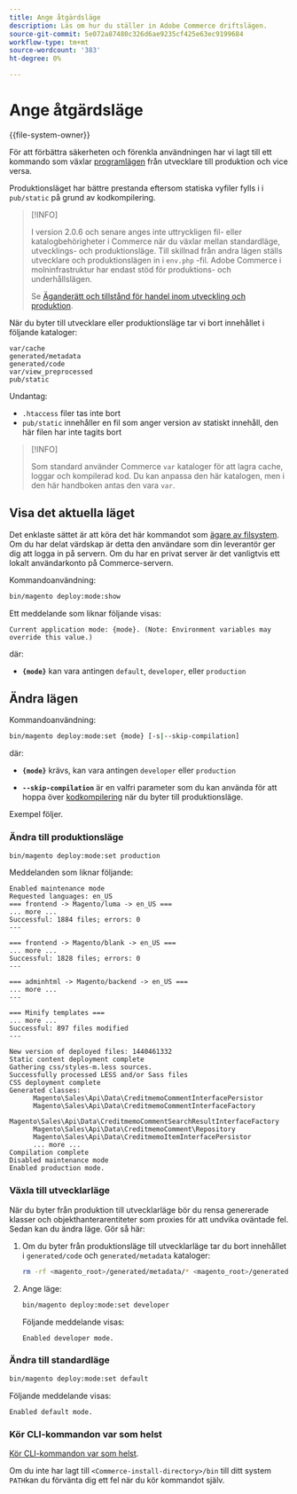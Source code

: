 ```yaml
---
title: Ange åtgärdsläge
description: Läs om hur du ställer in Adobe Commerce driftslägen.
source-git-commit: 5e072a87480c326d6ae9235cf425e63ec9199684
workflow-type: tm+mt
source-wordcount: '383'
ht-degree: 0%

---
```



# Ange åtgärdsläge

{{file-system-owner}}

För att förbättra säkerheten och förenkla användningen har vi lagt till ett kommando som växlar [programlägen](../bootstrap/application-modes.md) från utvecklare till produktion och vice versa.

Produktionsläget har bättre prestanda eftersom statiska vyfiler fylls i i `pub/static` på grund av kodkompilering.

>[!INFO]
>
>I version 2.0.6 och senare anges inte uttryckligen fil- eller katalogbehörigheter i Commerce när du växlar mellan standardläge, utvecklings- och produktionsläge. Till skillnad från andra lägen ställs utvecklare och produktionslägen in i `env.php` -fil. Adobe Commerce i molninfrastruktur har endast stöd för produktions- och underhållslägen.
>
>Se [Äganderätt och tillstånd för handel inom utveckling och produktion](../deployment/file-system-permissions.md).

När du byter till utvecklare eller produktionsläge tar vi bort innehållet i följande kataloger:

```terminal
var/cache
generated/metadata
generated/code
var/view_preprocessed
pub/static
```

Undantag:

- `.htaccess` filer tas inte bort
- `pub/static` innehåller en fil som anger version av statiskt innehåll, den här filen har inte tagits bort

>[!INFO]
>
>Som standard använder Commerce `var` kataloger för att lagra cache, loggar och kompilerad kod. Du kan anpassa den här katalogen, men i den här handboken antas den vara `var`.

## Visa det aktuella läget

Det enklaste sättet är att köra det här kommandot som [ägare av filsystem](../../installation/prerequisites/file-system/overview.md). Om du har delat värdskap är detta den användare som din leverantör ger dig att logga in på servern. Om du har en privat server är det vanligtvis ett lokalt användarkonto på Commerce-servern.

Kommandoanvändning:

```bash
bin/magento deploy:mode:show
```

Ett meddelande som liknar följande visas:

```terminal
Current application mode: {mode}. (Note: Environment variables may override this value.)
```

där:

- **`{mode}`** kan vara antingen `default`, `developer`, eller `production`

## Ändra lägen

Kommandoanvändning:

```bash
bin/magento deploy:mode:set {mode} [-s|--skip-compilation]
```

där:

- **`{mode}`** krävs, kan vara antingen `developer` eller `production`

- **`--skip-compilation`** är en valfri parameter som du kan använda för att hoppa över [kodkompilering](../cli/code-compiler.md) när du byter till produktionsläge.

Exempel följer.

### Ändra till produktionsläge

```bash
bin/magento deploy:mode:set production
```

Meddelanden som liknar följande:

```terminal
Enabled maintenance mode
Requested languages: en_US
=== frontend -> Magento/luma -> en_US ===
... more ...
Successful: 1884 files; errors: 0
---

=== frontend -> Magento/blank -> en_US ===
... more ...
Successful: 1828 files; errors: 0
---

=== adminhtml -> Magento/backend -> en_US ===
... more ...
---

=== Minify templates ===
... more ...
Successful: 897 files modified
---

New version of deployed files: 1440461332
Static content deployment complete
Gathering css/styles-m.less sources.
Successfully processed LESS and/or Sass files
CSS deployment complete
Generated classes:
      Magento\Sales\Api\Data\CreditmemoCommentInterfacePersistor
      Magento\Sales\Api\Data\CreditmemoCommentInterfaceFactory
      Magento\Sales\Api\Data\CreditmemoCommentSearchResultInterfaceFactory
      Magento\Sales\Api\Data\CreditmemoComment\Repository
      Magento\Sales\Api\Data\CreditmemoItemInterfacePersistor
      ... more ...
Compilation complete
Disabled maintenance mode
Enabled production mode.
```

### Växla till utvecklarläge

När du byter från produktion till utvecklarläge bör du rensa genererade klasser och objekthanterarentiteter som proxies för att undvika oväntade fel. Sedan kan du ändra läge. Gör så här:

1. Om du byter från produktionsläge till utvecklarläge tar du bort innehållet i `generated/code` och `generated/metadata` kataloger:

   ```bash
   rm -rf <magento_root>/generated/metadata/* <magento_root>/generated/code/*
   ```

1. Ange läge:

   ```bash
   bin/magento deploy:mode:set developer
   ```

   Följande meddelande visas:

   ```terminal
   Enabled developer mode.
   ```

### Ändra till standardläge

```bash
bin/magento deploy:mode:set default
```

Följande meddelande visas:

```terminal
Enabled default mode.
```

### Kör CLI-kommandon var som helst

[Kör CLI-kommandon var som helst](../cli/config-cli.md#config-install-cli-first).

Om du inte har lagt till `<Commerce-install-directory>/bin` till ditt system `PATH`kan du förvänta dig ett fel när du kör kommandot själv.
